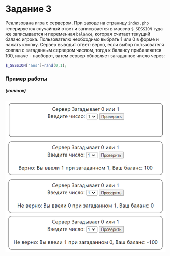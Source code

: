 # Задание 3

Реализована игра с сервером. При заходе на страницу ```index.php``` генерируется случайный ответ и записывается в массив ```$_SESSION``` туда же записывается и переменная ```balance```, которая считает текущий баланс игрока. Пользователю необходимо выбрать 1 или 0 в форме и нажать кнопку. Сервер выводит ответ: верно, если выбор пользователя совпал с загаданным сервером числом, тогда к балансу прибавляется 100, иначе - наоборот, затем сервер обновляет загаданное число через:
```php
$_SESSION["ans"]=rand(0,1);
```
### Пример работы
##### (коллаж)
![game](pictures/game.png)